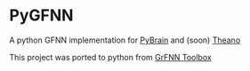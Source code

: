# PyGFNN
A python GFNN implementation for [PyBrain](http://pybrain.org/) and (soon) [Theano](http://deeplearning.net/software/theano/)

This project was ported to python from [GrFNN Toolbox](https://github.com/MusicDynamicsLab/GrFNNToolbox)
